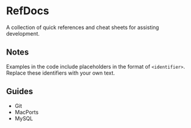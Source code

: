 # RefDocs

A collection of quick references and cheat sheets for assisting development.

## Notes

Examples in the code include placeholders in the format of `<identifier>`. Replace these identifiers with your own text.

## Guides

* Git
* MacPorts
* MySQL